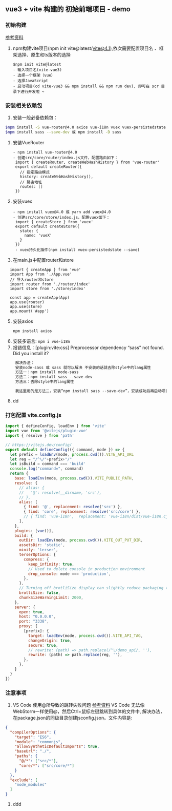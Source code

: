 ## vue3 + vite 构建的 初始前端项目 - demo

### 初始构建
[参考资料](https://juejin.cn/post/7001857870035681316)

1. npm构建vite项目(npm init vite@latest/vite@4.1),依次需要配置项目名 、框架选择、原生和ts版本的选择
   ```shell
   $npm init vite@latest
   - 输入项目名(vite-vue3)
   - 选择一个框架（vue）
   - 选择JavaScript
   - 启动项目(cd vite-vue3 && npm install && npm run dev), 即可在 scr 目录下进行开发啦 ~
   ```
### 安装相关依赖包
1. 安装一般必备依赖包：
  ```sh
  $npm install -S vue-router@4.0 axios vue-i18n vuex vuex-persistedstate
  $npm install sass --save-dev 或 npm install -D sass
  ```
1. 安装VueRouter
   ```
   - npm install vue-router@4.0 
   - 创建src/core/router/index.js文件，配置路由如下：
    import { createRouter, createWebHashHistory } from 'vue-router'
    export default createRouter({
      // 指定路由模式
      history: createWebHashHistory(),
      // 路由地址
      routes: []
    })
   ```
2. 安装vuex
   ```
   - npm install vuex@4.0 或 yarn add vuex@4.0
   - 创建src/core/store/index.js，配置vuex如下：
    import { createStore } from 'vuex'
    export default createStore({
      state: {
        name: 'vueX'
      }
    })
    - vuex持久化插件(npm install vuex-persistedstate --save)
   ```
3. 在main.js中配置router和store
  ```
    import { createApp } from 'vue'
    import App from './App.vue'
    // 导入router和store
    import router from './router/index'
    import store from './store/index'

    const app = createApp(App)
    app.use(router)
    app.use(store)
    app.mount('#app')

  ```
5. 安装axios
   ```
   npm install axios
   ```
6. 安装多语言:
   `npm i vue-i18n`
7. 报错信息：[plugin:vite:css] Preprocessor dependency “sass” not found. Did you install it?
   ```js
    解决办法：
    安装node-sass 或 sass 就可以解决 不安装的话就去除style中的lang属性
    方法一：npm install node-sass
    方法二：npm install sass --save-dev
    方法三：去除style中的lang属性

    我这里用的是方法二，安装“npm install sass --save-dev”，安装成功后再启动项目，就成功了
   ```
8. dd

### 打包配置 vite.config.js
```js
import { defineConfig, loadEnv } from 'vite'
import vue from '@vitejs/plugin-vue'
import { resolve } from 'path'

// https://vitejs.dev/config/
export default defineConfig(({ command, mode }) => {
  let prefix = loadEnv(mode, process.cwd()).VITE_API_URL
  let reg = "/^\/"+prefix+"/"
  let isBuild = command === 'build'
  console.log("command=", command)
  return {
    base: loadEnv(mode, process.cwd()).VITE_PUBLIC_PATH,
    resolve: {
      // alias: {
      //   '@': resolve(__dirname, 'src'),
      // },
      alias: [
        { find: '@', replacement: resolve('src') },
        { find: 'core', replacement: resolve('src/core') },
        // { find: 'vue-i18n',  replacement: 'vue-i18n/dist/vue-i18n.cjs.js'}
      ],
    },
    plugins: [vue()],
    build: {
      outDir: loadEnv(mode, process.cwd()).VITE_OUT_PUT_DIR,
      assetsDir: 'static',
      minify: 'terser',
      terserOptions: {
        compress: {
          keep_infinity: true,
          // Used to delete console in production environment
          drop_console: mode === 'production',
        },
      },
      // Turning off brotliSize display can slightly reduce packaging time
      brotliSize: false,
      chunkSizeWarningLimit: 2000,
    },
    server: {
      open: true,
      host: "0.0.0.0",
      port: "3338",
      proxy: {
        [prefix]: {
          target: loadEnv(mode, process.cwd()).VITE_API_TAG,
          changeOrigin: true,
          secure: true,
          // rewrite: (path) => path.replace(/^\/demo_api/, ''),
          rewrite: (path) => path.replace(reg, ''),
        },
      },
    }
  }
})
```

### 注意事项
1. VS Code 使用@所导致的跳转失败问题
  [参考资料](https://www.cnblogs.com/zhian/p/16890788.html)
  VS Code 无法像WebStorm一样使用@，然后Ctrl+鼠标左键跳转到具体的文件中, 解决办法，在package.json的同级目录创建jsconfig.json。文件内容是:
  ```json
  {
    "compilerOptions": {
      "target": "ES6",
      "module": "commonjs",
      "allowSyntheticDefaultImports": true,
      "baseUrl": "./",
      "paths": {
        "@/*": ["src/*"],
        "core/*": ["src/core/*"]
      }
    },
    "exclude": [
      "node_modules"
    ]
  }
  ```
1. ddd



